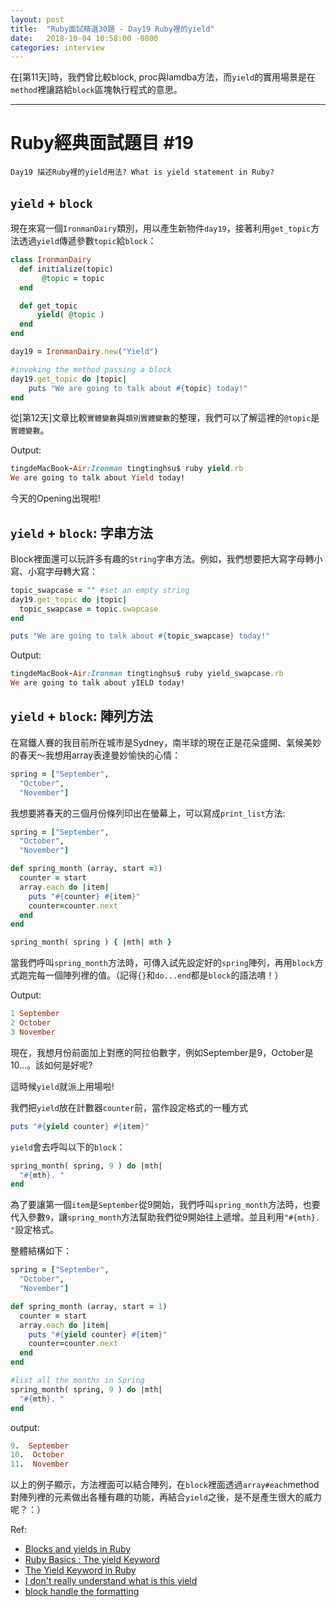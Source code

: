 ```yaml
---
layout: post
title:  "Ruby面試精選30題 - Day19 Ruby裡的yield"
date:   2018-10-04 10:58:00 -0800
categories: interview
---
```


在[第11天]時，我們曾比較block, proc與lamdba方法，而`yield`的實用場景是在`method`裡讓路給`block`區塊執行程式的意思。
<!-- more -->

---

# Ruby經典面試題目 #19

`Day19 描述Ruby裡的yield用法? What is yield statement in Ruby?`

## `yield` + `block`

現在來寫一個`IronmanDairy`類別，用以產生新物件`day19`，接著利用`get_topic`方法透過`yield`傳遞參數`topic`給`block`：

```ruby
class IronmanDairy
  def initialize(topic)
       @topic = topic
  end

  def get_topic
      yield( @topic )
  end
end

day19 = IronmanDairy.new("Yield")

#invoking the method passing a block
day19.get_topic do |topic|
    puts "We are going to talk about #{topic} today!"
end
```

從[第12天]文章比較`實體變數`與`類別實體變數`的整理，我們可以了解這裡的`@topic`是`實體變數`。

Output:

```ruby
tingdeMacBook-Air:Ironman tingtinghsu$ ruby yield.rb
We are going to talk about Yield today!
```

今天的Opening出現啦!

## `yield` + `block`: 字串方法

Block裡面還可以玩許多有趣的`String`字串方法。例如，我們想要把大寫字母轉小寫、小寫字母轉大寫：

```ruby
topic_swapcase = "" #set an empty string
day19.get_topic do |topic|
  topic_swapcase = topic.swapcase
end

puts "We are going to talk about #{topic_swapcase} today!"
```

Output:

```ruby
tingdeMacBook-Air:Ironman tingtinghsu$ ruby yield_swapcase.rb
We are going to talk about yIELD today!
```

## `yield` + `block`: 陣列方法

在寫鐵人賽的我目前所在城市是Sydney，南半球的現在正是花朵盛開、氣候美妙的春天～我想用array表達曼妙愉快的心情：

```ruby
spring = ["September",
  "October",
  "November"]
```

我想要將春天的三個月份條列印出在螢幕上，可以寫成`print_list`方法:

```ruby
spring = ["September",
  "October",
  "November"]

def spring_month (array, start =1)
  counter = start
  array.each do |item|
    puts "#{counter} #{item}"
    counter=counter.next
  end
end

spring_month( spring ) { |mth| mth }
```

當我們呼叫`spring_month`方法時，可傳入試先設定好的`spring`陣列，再用`block`方式跑完每一個陣列裡的值。（記得`{}`和`do...end`都是`block`的語法唷！）

Output:

```ruby
1 September
2 October
3 November
```

現在，我想月份前面加上對應的阿拉伯數字，例如September是9，October是10...。該如何是好呢?

這時候`yield`就派上用場啦!

我們把`yield`放在計數器`counter`前，當作設定格式的一種方式

```ruby
puts "#{yield counter} #{item}"
```

`yield`會去呼叫以下的`block`：

```ruby
spring_month( spring, 9 ) do |mth|
  "#{mth}. "
end
```

為了要讓第一個`item`是`September`從9開始，我們呼叫`spring_month`方法時，也要代入參數`9`，讓`spring_month`方法幫助我們從9開始往上遞增。並且利用`"#{mth}. "`設定格式。

整體結構如下：

```ruby
spring = ["September",
  "October",
  "November"]

def spring_month (array, start = 1)
  counter = start
  array.each do |item|
    puts "#{yield counter} #{item}"
    counter=counter.next
  end
end

#list all the months in Spring
spring_month( spring, 9 ) do |mth|
  "#{mth}. "
end
```

output:

```ruby
9.  September
10.  October
11.  November
```

以上的例子顯示，方法裡面可以結合陣列，在`block`裡面透過`array#each`method對陣列裡的元素做出各種有趣的功能，再結合`yield`之後，是不是產生很大的威力呢？：）

Ref:

* [Blocks and yields in Ruby](https://stackoverflow.com/questions/3066703/blocks-and-yields-in-ruby)
* [Ruby Basics : The yield Keyword](https://rubyplus.com/articles/4801-Ruby-Basics-The-yield-Keyword)
* [The Yield Keyword in Ruby](https://medium.com/@farsi_mehdi/the-yield-keyword-603a850b8921)
* [I don't really understand what is this yield](https://www.codecademy.com/en/forum_questions/51c72e759c4e9d410501df42)
* [block handle the formatting](http://labs.codecademy.com/BJrB#:workspace)

